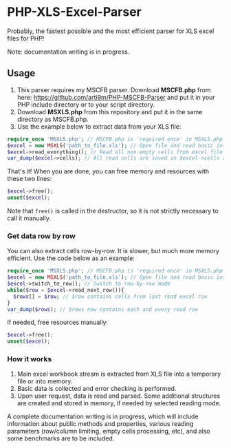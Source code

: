 # PHP-XLS-Excel-Parser
Probably, the fastest possible and the most efficient parser for XLS excel files for PHP!

Note: documentation writing is in progress.

## Usage

1. This parser requires my MSCFB parser. Download __MSCFB.php__ from here: https://github.com/arti9m/PHP-MSCFB-Parser and put it in your PHP include directory or to your script directory.
2. Download __MSXLS.php__ from this repository and put it in the same directory as MSCFB.php.
3. Use the example below to extract data from your XLS file:
```PHP
require_once 'MSXLS.php'; // MSCFB.php is 'required once' in MSXLS.php
$excel = new MSXLS('path_to_file.xls'); // Open file and read basic information
$excel->read_everything(); // Read all non-empty cells from excel file
var_dump($excel->cells); // All read cells are saved in $excel->cells as 2-dimmensional array
```

That's it! When you are done, you can free memory and resources with these two lines:
```PHP
$excel->free();
unset($excel);
```
Note that `free()` is called in the destructor, so it is not strictly necessary to call it manually.

### Get data row by row
You can also extract cells row-by-row. It is slower, but much more memory efficient.
Use the code below as an example:
```PHP
require_once 'MSXLS.php'; // MSCFB.php is 'required once' in MSXLS.php
$excel = new MSXLS('path_to_file.xls'); // Open file and read basic information
$excel->switch_to_row(); // Switch to row-by-row mode
while($row = $excel->read_next_row()){
  $rows[] = $row; // $row contains cells from last read excel row
}
var_dump($rows); // $rows now contains each and every read row
```
If needed, free resources manually:
```PHP
$excel->free();
unset($excel);
```

### How it works
1. Main excel workbook stream is extracted from XLS file into a temporary file or into memory.
2. Basic data is collected and error checking is performed.
3. Upon user request, data is read and parsed. Some additional structures are created and stored in memory, if needed by selected reading mode.

A complete documentation writing is in progress, which will include information about public methods and properties, various reading parameters (row/column limiting, empty cells processing, etc), and also some benchmarks are to be included.
